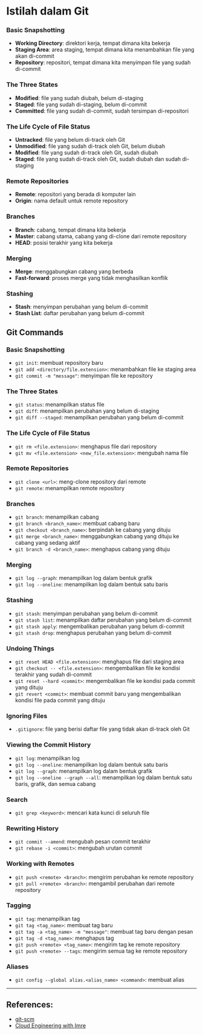 # Istilah dalam Git

### Basic Snapshotting

  * **Working Directory**: direktori kerja, tempat dimana kita bekerja
  * **Staging Area**: area staging, tempat dimana kita menambahkan file yang akan di-commit
  * **Repository**: repositori, tempat dimana kita menyimpan file yang sudah di-commit

### The Three States

  * **Modified**: file yang sudah diubah, belum di-staging
  * **Staged**: file yang sudah di-staging, belum di-commit
  * **Committed**: file yang sudah di-commit, sudah tersimpan di-repositori

### The Life Cycle of File Status

  * **Untracked**: file yang belum di-track oleh Git
  * **Unmodified**: file yang sudah di-track oleh Git, belum diubah
  * **Modified**: file yang sudah di-track oleh Git, sudah diubah
  * **Staged**: file yang sudah di-track oleh Git, sudah diubah dan sudah di-staging

### Remote Repositories

  * **Remote**: repositori yang berada di komputer lain
  * **Origin**: nama default untuk remote repository

### Branches

  * **Branch**: cabang, tempat dimana kita bekerja
  * **Master**: cabang utama, cabang yang di-clone dari remote repository
  * **HEAD**: posisi terakhir yang kita bekerja

### Merging
  * **Merge**: menggabungkan cabang yang berbeda
  * **Fast-forward**: proses merge yang tidak menghasilkan konflik

### Stashing
  * **Stash**: menyimpan perubahan yang belum di-commit
  * **Stash List**: daftar perubahan yang belum di-commit

## Git Commands

### Basic Snapshotting

  * `git init`: membuat repository baru
  * `git add <directory/file.extension>`: menambahkan file ke staging area
  * `git commit -m "message"`: menyimpan file ke repository

### The Three States
  * `git status`: menampilkan status file
  * `git diff`: menampilkan perubahan yang belum di-staging
  * `git diff --staged`: menampilkan perubahan yang belum di-commit

### The Life Cycle of File Status
  * `git rm <file.extension>`: menghapus file dari repository
  * `git mv <file.extension> <new_file.extension>`: mengubah nama file

### Remote Repositories
  * `git clone <url>`: meng-clone repository dari remote
  * `git remote`: menampilkan remote repository

### Branches
  * `git branch`: menampilkan cabang
  * `git branch <branch_name>`: membuat cabang baru
  * `git checkout <branch_name>`: berpindah ke cabang yang dituju
  * `git merge <branch_name>`: menggabungkan cabang yang dituju ke cabang yang sedang aktif
  * `git branch -d <branch_name>`: menghapus cabang yang dituju

### Merging
  * `git log --graph`: menampilkan log dalam bentuk grafik
  * `git log --oneline`: menampilkan log dalam bentuk satu baris

### Stashing
  * `git stash`: menyimpan perubahan yang belum di-commit
  * `git stash list`: menampilkan daftar perubahan yang belum di-commit
  * `git stash apply`: mengembalikan perubahan yang belum di-commit
  * `git stash drop`: menghapus perubahan yang belum di-commit

### Undoing Things
  * `git reset HEAD <file.extension>`: menghapus file dari staging area
  * `git checkout -- <file.extension>`: mengembalikan file ke kondisi terakhir yang sudah di-commit
  * `git reset --hard <commit>`: mengembalikan file ke kondisi pada commit yang dituju
  * `git revert <commit>`: membuat commit baru yang mengembalikan kondisi file pada commit yang dituju

### Ignoring Files
  * `.gitignore`: file yang berisi daftar file yang tidak akan di-track oleh Git

### Viewing the Commit History
  * `git log`: menampilkan log
  * `git log --oneline`: menampilkan log dalam bentuk satu baris
  * `git log --graph`: menampilkan log dalam bentuk grafik
  * `git log --oneline --graph --all`: menampilkan log dalam bentuk satu baris, grafik, dan semua cabang

### Search
  * `git grep <keyword>`: mencari kata kunci di seluruh file

### Rewriting History
  * `git commit --amend`: mengubah pesan commit terakhir
  * `git rebase -i <commit>`: mengubah urutan commit

### Working with Remotes
  * `git push <remote> <branch>`: mengirim perubahan ke remote repository
  * `git pull <remote> <branch>`: mengambil perubahan dari remote repository

### Tagging
  * `git tag`: menampilkan tag
  * `git tag <tag_name>`: membuat tag baru
  * `git tag -a <tag_name> -m "message"`: membuat tag baru dengan pesan
  * `git tag -d <tag_name>`: menghapus tag
  * `git push <remote> <tag_name>`: mengirim tag ke remote repository
  * `git push <remote> --tags`: mengirim semua tag ke remote repository

### Aliases
  * `git config --global alias.<alias_name> <command>`: membuat alias

---

## References:
* [git-scm](https://git-scm.com/docs)
* [Cloud Engineering with Imre](https://yt.wkwkwk.fun/watch?v=KGSfUgaiVNI)